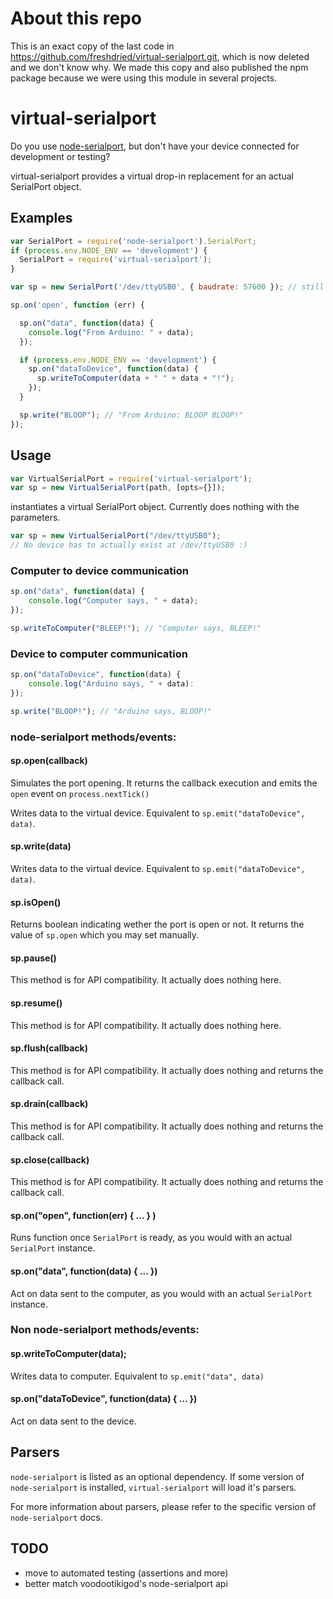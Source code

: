 # About this repo

This is an exact copy of the last code in https://github.com/freshdried/virtual-serialport.git, which is now deleted and we don't know why.
We made this copy and also published the npm package because we were using this module in several projects.


# virtual-serialport

Do you use [node-serialport](https://github.com/voodootikigod/node-serialport), but don't have your device connected for development or testing?

virtual-serialport provides a virtual drop-in replacement for an actual SerialPort object.

## Examples

```javascript
var SerialPort = require('node-serialport').SerialPort;
if (process.env.NODE_ENV == 'development') {
  SerialPort = require('virtual-serialport');
}

var sp = new SerialPort('/dev/ttyUSB0', { baudrate: 57600 }); // still works if NODE_ENV is set to development!

sp.on('open', function (err) {

  sp.on("data", function(data) {
    console.log("From Arduino: " + data);
  });

  if (process.env.NODE_ENV == 'development') {
    sp.on("dataToDevice", function(data) {
      sp.writeToComputer(data + " " + data + "!");
    });
  }

  sp.write("BLOOP"); // "From Arduino: BLOOP BLOOP!"
});
```

## Usage

```javascript
var VirtualSerialPort = require('virtual-serialport');
var sp = new VirtualSerialPort(path, [opts={}]);
```

instantiates a virtual SerialPort object. Currently does nothing with the parameters.

```javascript
var sp = new VirtualSerialPort("/dev/ttyUSB0");
// No device has to actually exist at /dev/ttyUSB0 :)
```

### Computer to device communication

```javascript
sp.on("data", function(data) {
	console.log("Computer says, " + data);
});

sp.writeToComputer("BLEEP!"); // "Computer says, BLEEP!"
```

### Device to computer communication

```javascript
sp.on("dataToDevice", function(data) {
	console.log("Arduino says, " + data):
});

sp.write("BLOOP!"); // "Arduino says, BLOOP!"
```

### node-serialport methods/events:

#### sp.open(callback)
Simulates the port opening. It returns the callback execution and emits the `open` event on
`process.nextTick()`

Writes data to the virtual device. Equivalent to `sp.emit("dataToDevice", data)`.

#### sp.write(data)
Writes data to the virtual device. Equivalent to `sp.emit("dataToDevice", data)`.

#### sp.isOpen()
Returns boolean indicating wether the port is open or not. It returns the value of `sp.open` which
you may set manually.

#### sp.pause()
This method is for API compatibility. It actually does nothing here.

#### sp.resume()
This method is for API compatibility. It actually does nothing here.

#### sp.flush(callback)
This method is for API compatibility. It actually does nothing and returns the callback call.

#### sp.drain(callback)
This method is for API compatibility. It actually does nothing and returns the callback call.

#### sp.close(callback)
This method is for API compatibility. It actually does nothing and returns the callback call.

#### sp.on("open", function(err) { ... } )

Runs function once `SerialPort` is ready, as you would with an actual `SerialPort` instance.

#### sp.on("data", function(data) { ... })

Act on data sent to the computer, as you would with an actual `SerialPort` instance.

### Non node-serialport methods/events:

#### sp.writeToComputer(data);

Writes data to computer. Equivalent to `sp.emit("data", data)`

#### sp.on("dataToDevice", function(data) { ... })
Act on data sent to the device.

## Parsers

`node-serialport` is listed as an optional dependency. If some version of `node-serialport` is
installed, `virtual-serialport` will load it's parsers.

For more information about parsers, please refer to the specific version of `node-serialport` docs.

## TODO
- move to automated testing (assertions and more)
- better match voodootikigod's node-serialport api
